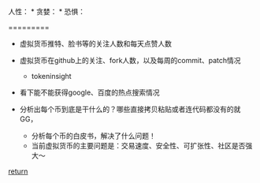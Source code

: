 人性：
    * 贪婪：
    * 恐惧：

=========

* 虚拟货币推特、脸书等的关注人数和每天点赞人数
* 虚拟货币在github上的关注、fork人数，以及每周的commit、patch情况
    * tokeninsight
* 看下能不能获得google、百度的热点搜索情况

* 分析出每个币到底是干什么的？哪些直接拷贝粘贴或者连代码都没有的就GG，
    * 分析每个币的白皮书，解决了什么问题！
    * 当前虚拟货币的主要问题是：交易速度、安全性、可扩张性、社区是否强大～


[return](README.md)